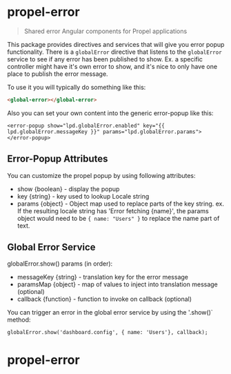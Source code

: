 # propel-error
> Shared error Angular components for Propel applications

This package provides directives and services that will give you error popup functionality.  There is a `globalError` directive that listens to the `globalError` service to see if any error has been published to show.  Ex. a specific controller might have it's own error to show, and it's nice to only have one place to publish the error message.

To use it you will typically do something like this:

```html
<global-error></global-error>
```

Also you can set your own content into the generic error-popup like this:

```
<error-popup show="lpd.globalError.enabled" key="{{ lpd.globalError.messageKey }}" params="lpd.globalError.params"></error-popup>
```

## Error-Popup Attributes

You can customize the propel popup by using following attributes:

* show {boolean} - display the popup
* key {string} - key used to lookup Locale string
* params {object} - Object map used to replace parts of the key string.
    ex. If the resulting locale string has 'Error fetching {name}',
        the params object would need to be `{ name: "Users" }` to replace the name part of text.

## Global Error Service

globalError.show() params (in order):

* messageKey {string} - translation key for the error message
* paramsMap {object} - map of values to inject into translation message (optional)
* callback {function} - function to invoke on callback (optional)

You can trigger an error in the global error service by using the '.show()` method:

```
globalError.show('dashboard.config', { name: 'Users'}, callback);
```

# propel-error
